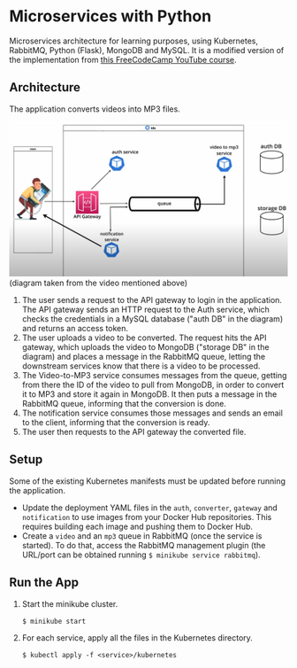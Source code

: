 # Microservices with Python

Microservices architecture for learning purposes, using Kubernetes, RabbitMQ, Python (Flask), MongoDB and MySQL. It is a modified version of the implementation from [this FreeCodeCamp YouTube course](https://youtu.be/hmkF77F9TLw).

## Architecture

The application converts videos into MP3 files.

![Top Level Architecture](diagram.png "Top Level Architecture")
(diagram taken from the video mentioned above)

1. The user sends a request to the API gateway to login in the application. The API gateway sends an HTTP request to the Auth service, which checks the credentials in a MySQL database ("auth DB" in the diagram) and returns an access token.
2. The user uploads a video to be converted. The request hits the API gateway, which uploads the video to MongoDB ("storage DB" in the diagram) and places a message in the RabbitMQ queue, letting the downstream services know that there is a video to be processed.
3. The Video-to-MP3 service consumes messages from the queue, getting from there the ID of the video to pull from MongoDB, in order to convert it to MP3 and store it again in MongoDB. It then puts a message in the RabbitMQ queue, informing that the conversion is done.
4. The notification service consumes those messages and sends an email to the client, informing that the conversion is ready.
5. The user then requests to the API gateway the converted file.

## Setup

Some of the existing Kubernetes manifests must be updated before running the application.

- Update the deployment YAML files in the `auth`, `converter`, `gateway` and `notification` to use images from your Docker Hub repositories. This requires building each image and pushing them to Docker Hub.
- Create a `video` and an `mp3` queue in RabbitMQ (once the service is started). To do that, access the RabbitMQ management plugin (the URL/port can be obtained running `$ minikube service rabbitmq`).

## Run the App

1. Start the minikube cluster.
   ```
   $ minikube start
   ```
2. For each service, apply all the files in the Kubernetes directory.
   ```
   $ kubectl apply -f <service>/kubernetes
   ```
